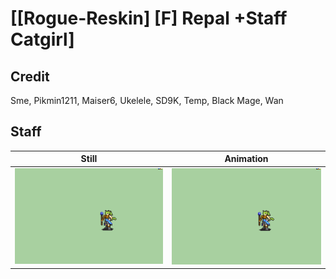 # [\[Rogue-Reskin\] \[F\] Repal +Staff Catgirl]

## Credit

Sme, Pikmin1211, Maiser6, Ukelele, SD9K, Temp, Black Mage, Wan

## Staff

| Still | Animation |
| :---: | :-------: |
| ![Staff still](./Staff_000.png) | ![Staff animation](./Staff.gif) |
